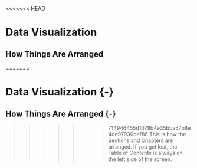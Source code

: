 <<<<<<< HEAD
# Data Visualization

## How Things Are Arranged
=======
# Data Visualization {-}

## How Things Are Arranged {-}
>>>>>>> 714946455d1079b4e35bba57b8e4de97930def86
This is how the Sections and Chapters are arranged. If you get lost, the Table of Contents is always on the left side of the screen.  

